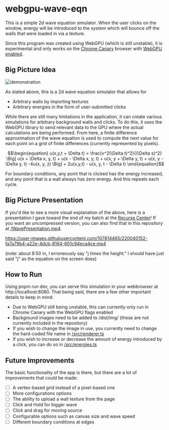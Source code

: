 # webgpu-wave-eqn
This is a simple 2d wave equation simulator.  When the user clicks on the window, energy will be introduced to the system which will bounce off the walls that were loaded in via a texture.

Since this program was created using WebGPU (which is still unstable), it is experimental and only works on the [Chrome Canary](https://www.google.com/chrome/canary/) browser with [WebGPU enabled](https://developer.chrome.com/en/docs/web-platform/webgpu/#enabling-via-aboutflags).

## Big Picture Idea
![demonstration](https://user-images.githubusercontent.com/107814465/220036078-e6cf061a-0a8d-4146-88cf-7c49e4ef1712.gif)

As stated above, this is a 2d wave equation simulator that allows for
- Arbitrary walls by importing textures
- Arbitrary energies in the form of user-submitted clicks

While there are still many limitations in the application, it can create various simulations for arbitrary background walls and clicks.  To do this, it uses the WebGPU library to send relevant data to the GPU where the actual calculations are being performed.  From here, a finite difference approximation of the wave equation is used to compute the next value for each point on a grid of finite differences (currently represented by pixels).

$$\begin{equation} u(x,y,t + \Delta t) = \frac{v^2(\Delta t)^2}{(\Delta s)^2} \Big[ u(x + \Delta x, y, t) + u(x - \Delta x, y, t) + u(x, y + \Delta y, t) + u(x, y - \Delta y, t) -4u(x, y, z) \Big] + 2u(x,y,t) - u(x, y, t - \Delta t) \end{equation}$$

For boundary conditions, any point that is clicked has the energy increased, and any point that is a wall always has zero energy.  And this repeats each cycle.

## Big Picture Presentation
If you'd like to see a more visual explanation of the above, here is a presentation I gave toward the end of my batch at the [Recurse Center](https://www.recurse.com/)!  If you want an uncompressed version, you can also find that in this repository at [/WavePresentation.mp4](/WavePresentation.mp4).




https://user-images.githubusercontent.com/107814465/220040152-fa7a79b4-a22e-4dcb-8164-601c94eca4ce.mp4

(note: about 8:50 in, I erroneously say "j times the height."  I should have just said "j" as the equation on the screen does)


## How to Run
Using pnpm run dev, you can serve this simulation in your webbrowser at http://localhost:8080.  That being said, there are a few other important details to keep in mind:
- Due to WebGPU still being unstable, this can currently only run in Chrome Canary with the WebGPU flags enabled
- Background images need to be added to /dist/img/ (these are not currently included in the repository)
- If you wish to change the image in use, you currently need to change the hard-coded file name in [/src/renderer.ts](/src/renderer.ts)
- If you wish to increase or decrease the amount of energy introduced by a click, you can do so in [/src/energies.ts](/src/energies.ts)

## Future Improvements
The basic functionality of the app is there, but there are a lot of improvements that could be made:
- [ ] A vertex-based grid instead of a pixel-based one
- [ ] More configurations options
- [ ] The ability to upload a wall texture from the page
- [ ] Click and Hold for bigger wave
- [ ] Click and drag for moving source
- [ ] Configurable options such as canvas size and wave speed
- [ ] Different boundary conditions at edges
